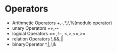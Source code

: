 # Operators

- Arithmetic Operators +,-,\*,/,%(modulo operator)
- unary Operators ++,--
- logical Operators == ,!=, <,>,<=,>=
- relation Operators !,&&,||
- binaryOperator ^,|,!,&
